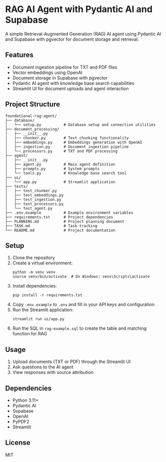 # RAG AI Agent with Pydantic AI and Supabase

A simple Retrieval-Augmented Generation (RAG) AI agent using Pydantic AI and Supabase with pgvector for document storage and retrieval.

## Features

- Document ingestion pipeline for TXT and PDF files
- Vector embeddings using OpenAI
- Document storage in Supabase with pgvector
- Pydantic AI agent with knowledge base search capabilities
- Streamlit UI for document uploads and agent interaction

## Project Structure

```
foundational-rag-agent/
├── database/
│   └── setup.py          # Database setup and connection utilities
├── document_processing/
│   ├── __init__.py
│   ├── chunker.py        # Text chunking functionality
│   ├── embeddings.py     # Embeddings generation with OpenAI
│   ├── ingestion.py      # Document ingestion pipeline
│   └── processors.py     # TXT and PDF processing
├── agent/
│   ├── __init__.py
│   ├── agent.py          # Main agent definition
│   ├── prompts.py        # System prompts
│   └── tools.py          # Knowledge base search tool
├── ui/
│   └── app.py            # Streamlit application
├── tests/
│   ├── test_chunker.py
│   ├── test_embeddings.py
│   ├── test_ingestion.py
│   ├── test_processors.py
│   └── test_agent.py
├── .env.example          # Example environment variables
├── requirements.txt      # Project dependencies
├── PLANNING.md           # Project planning document
├── TASK.md               # Task tracking
└── README.md             # Project documentation
```

## Setup

1. Clone the repository
2. Create a virtual environment:
   ```
   python -m venv venv
   source venv/bin/activate  # On Windows: venv\Scripts\activate
   ```
3. Install dependencies:
   ```
   pip install -r requirements.txt
   ```
4. Copy `.env.example` to `.env` and fill in your API keys and configuration
5. Run the Streamlit application:
   ```
   streamlit run ui/app.py
   ```
6. Run the SQL in `rag-example.sql` to create the table and matching function for RAG

## Usage

1. Upload documents (TXT or PDF) through the Streamlit UI
2. Ask questions to the AI agent
3. View responses with source attribution

## Dependencies

- Python 3.11+
- Pydantic AI
- Supabase
- OpenAI
- PyPDF2
- Streamlit

## License

MIT
